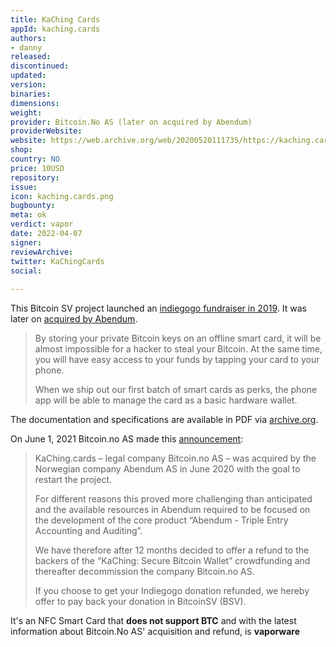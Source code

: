 ```yaml
---
title: KaChing Cards
appId: kaching.cards
authors:
- danny
released: 
discontinued: 
updated: 
version: 
binaries: 
dimensions: 
weight: 
provider: Bitcoin.No AS (later on acquired by Abendum)
providerWebsite: 
website: https://web.archive.org/web/20200520111735/https://kaching.cards/
shop: 
country: NO
price: 10USD
repository: 
issue: 
icon: kaching.cards.png
bugbounty: 
meta: ok
verdict: vapor
date: 2022-04-07
signer: 
reviewArchive: 
twitter: KaChingCards
social: 
  
---
```


This Bitcoin SV project launched an [indiegogo fundraiser in 2019](https://www.indiegogo.com/projects/kaching-secure-bitcoin-wallet/#/). It was later on [acquired by Abendum](https://twitter.com/KaChingCards/status/1295740470967115776).

> By storing your private Bitcoin keys on an offline smart card, it will be almost impossible for a hacker to steal your Bitcoin. At the same time, you will have easy access to your funds by tapping your card to your phone.
>
> When we ship out our first batch of smart cards as perks, the phone app will be able to manage the card as a basic hardware wallet.

The documentation and specifications are available in PDF via [archive.org](https://web.archive.org/web/20201112020822/https://kaching.cards/katp.pdf).

On June 1, 2021 Bitcoin.no AS made this [announcement](https://www.indiegogo.com/projects/kaching-secure-bitcoin-wallet/#/updates/all): 

> KaChing.cards – legal company Bitcoin.no AS – was acquired by the Norwegian company Abendum AS in June 2020 with the goal to restart the project.
>
> For different reasons this proved more challenging than anticipated and the available resources in Abendum required to be focused on the development of the core product “Abendum - Triple Entry Accounting and Auditing”.
>
> We have therefore after 12 months decided to offer a refund to the backers of the “KaChing: Secure Bitcoin Wallet” crowdfunding and thereafter decommission the company Bitcoin.no AS.
>
> If you choose to get your Indiegogo donation refunded, we hereby offer to pay back your donation in BitcoinSV (BSV).

It's an NFC Smart Card that **does not support BTC** and with the latest information about Bitcoin.No AS' acquisition and refund, is **vaporware**

